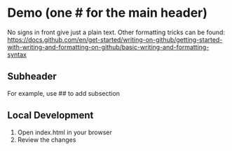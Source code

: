 # Demo (one # for the main header)

No signs in front give just a plain text. Other formatting tricks can be found: https://docs.github.com/en/get-started/writing-on-github/getting-started-with-writing-and-formatting-on-github/basic-writing-and-formatting-syntax 

## Subheader

For example, use ## to add subsection 

## Local Development

1. Open index.html in your browser
2. Review the changes
